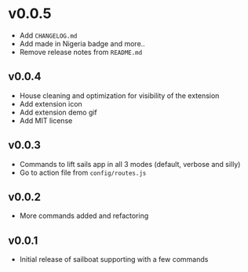 # v0.0.5
- Add `CHANGELOG.md`
- Add made in Nigeria badge and more..
- Remove release notes from `README.md`

## v0.0.4
- House cleaning and optimization for visibility of the extension
- Add extension icon
- Add extension demo gif
- Add MIT license

## v0.0.3
- Commands to lift sails app in all 3 modes (default, verbose and silly)
- Go to action file from `config/routes.js`

## v0.0.2
- More commands added and refactoring

## v0.0.1
- Initial release of sailboat supporting with a few commands



